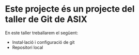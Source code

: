 # Este projecte és un projecte del taller de Git de ASIX

En este taller treballarem el següent:

- Instal·lació i configuració de git
- Repositori local